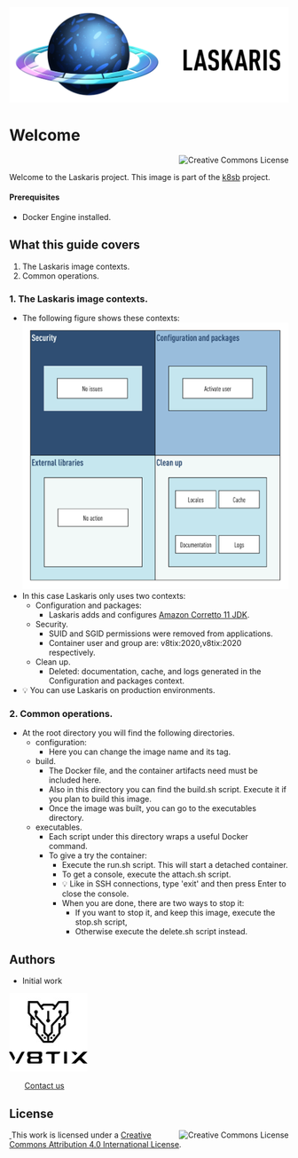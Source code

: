 ![Laskaris image](./resources/laskaris-title.png)

# Welcome

<a rel="license" href="http://creativecommons.org/licenses/by/4.0/"><img alt="Creative Commons License" style="display: block; border-width:0; float: right" align="left" src="https://i.creativecommons.org/l/by/4.0/88x31.png"/></a><br/>

Welcome to the Laskaris project. This image is part of the [k8sb](https://github.com/v8tix/k8sb) project.

#### Prerequisites
* Docker Engine installed.

## What this guide covers
1. The Laskaris image contexts.
2. Common operations.
### 1. The Laskaris image contexts.
* The following figure shows these contexts:
![laskaris contexts](resources/laskaris-contexts.png)
* In this case Laskaris only uses two contexts: 
  * Configuration and packages: 
    * Laskaris adds and configures [Amazon Corretto 11 JDK](https://docs.aws.amazon.com/corretto/latest/corretto-11-ug/downloads-list.html).  
  * Security. 
    * SUID and SGID permissions were removed from applications.
    * Container user and group are: v8tix:2020,v8tix:2020 respectively.
  * Clean up.
    * Deleted: documentation, cache, and logs generated in the Configuration and packages context.
* :bulb: You can use Laskaris on production environments.    
### 2. Common operations.
* At the root directory you will find the following directories.
  * configuration:
    * Here you can change the image name and its tag. 
  * build.
    * The Docker file, and the container artifacts need must be included here.
    * Also in this directory you can find the build.sh script. Execute it if you plan to build this image. 
    * Once the image was built, you can go to the executables directory.
  * executables.
    * Each script under this directory wraps a useful Docker command.
    * To give a try the container:
      * Execute the run.sh script. This will start a detached container.
      * To get a console, execute the attach.sh script.
      * :bulb: Like in SSH connections, type 'exit' and then press Enter to close the console.
      * When you are done, there are two ways to stop it:
        * If you want to stop it, and keep this image, execute the stop.sh script,         
        * Otherwise execute the delete.sh script instead.
## Authors
* Initial work

![v8tix logo](resources/v8tix-logo.jpg) <p>&nbsp;&nbsp;&nbsp;&nbsp;&nbsp;&nbsp;&nbsp;[Contact us](mailto:info@v8tix.com)</p> 
## License  
<a rel="license" href="http://creativecommons.org/licenses/by/4.0/"><img alt="Creative Commons License" style="display: block; border-width:0; float: right" align="left" src="https://i.creativecommons.org/l/by/4.0/88x31.png"/>&nbsp;</a>This work is licensed under a [Creative Commons Attribution 4.0 International License](http://creativecommons.org/licenses/by/4.0/).  
  













 